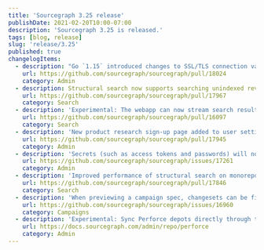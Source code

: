 ```yaml
---
title: 'Sourcegraph 3.25 release'
publishDate: 2021-02-20T10:00-07:00
description: 'Sourcegraph 3.25 is released.'
tags: [blog, release]
slug: 'release/3.25'
published: true
changelogItems:
  - description: "Go `1.15` introduced changes to SSL/TLS connection validation which requires certificates to include a `SAN`. This field was not included in older certificates and clients relied on the `CN` field. You might see an error like `x509: certificate relies on legacy Common Name field`. We recommend that customers using Sourcegraph with an external database that is connected using SSL/TLS check whether the certificate is up to date. AWS RDS customers please reference AWS' documentation (https://docs.aws.amazon.com/AmazonRDS/latest/UserGuide/UsingWithRDS.SSL-certificate-rotation.html) on updating the SSL/TLS certificate for steps to rotate your certificate."
    url: https://github.com/sourcegraph/sourcegraph/pull/18024
    category: Admin
  - description: Structural search now supports searching unindexed revisions and indexed branches other than default.
    url: https://github.com/sourcegraph/sourcegraph/pull/17967
    category: Search
  - description: 'Experimental: The webapp can now stream search results to the client, improving search performance. To enable it, add `{ "experimentalFeatures": { "searchStreaming": true } }` in user settings.'
    url: https://github.com/sourcegraph/sourcegraph/pull/16097
    category: Search
  - description: 'New product research sign-up page added to user settings. Users can now opt in to participate in user research and provide feedback. Use the new site config option `productResearchPage.enabled` to disable access to the product research sign-up page.'
    url: https://github.com/sourcegraph/sourcegraph/pull/17945
    category: Admin
  - description: 'Secrets (such as access tokens and passwords) will now appear as REDACTED when editing external service config, and in graphql API responses.'
    url: https://github.com/sourcegraph/sourcegraph/issues/17261
    category: Admin
  - description: 'Improved performance of structural search on monorepo deployments.'
    url: https://github.com/sourcegraph/sourcegraph/pull/17846
    category: Search
  - description: 'When previewing a campaign spec, changesets can be filtered by current state or the action(s) to be performed.'
    url: https://github.com/sourcegraph/sourcegraph/issues/16960
    category: Campaigns
  - description: 'Experimental: Sync Perforce depots directly through the Sourcegraph UI. To enable, use the feature flag `"experimentalFeatures": { "perforce": "enabled" }`. For more information on how to add your Perforce depots, please reference our docs (https://docs.sourcegraph.com/admin/repo/perforce).'
    url: https://docs.sourcegraph.com/admin/repo/perforce
    category: Admin
---
```

